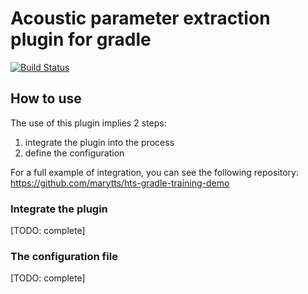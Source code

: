 # Acoustic parameter extraction plugin for gradle

[![Build Status](https://travis-ci.org/seblemaguer/gradle-acoustic-parameter-extraction-plugin.svg?branch=master)](https://travis-ci.org/seblemaguer/gradle-acoustic-parameter-extraction-plugin)

## How to use

The use of this plugin implies 2 steps:

  1. integrate the plugin into the process
  2. define the configuration

For a full example of integration, you can see the following repository: https://github.com/marytts/hts-gradle-training-demo

### Integrate the plugin

[TODO: complete]

### The configuration file

[TODO: complete]
